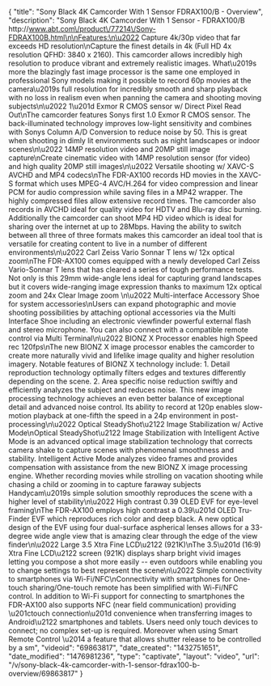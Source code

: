 {
    "title": "Sony Black 4K Camcorder With 1 Sensor FDRAX100\/B - Overview",
    "description": "Sony Black 4K Camcorder With 1  Sensor - FDRAX100\/B http:\/\/www.abt.com\/product\/77214\/Sony-FDRAX100B.html\n\nFeatures:\n\u2022 Capture 4k\/30p video that far exceeds HD resolution\nCapture the finest details in 4k (Full HD 4x resolution  QFHD: 3840 x 2160). This camcorder allows incredibly high resolution to produce vibrant and extremely realistic images. What\u2019s more the blazingly fast image processor is the same one employed in professional Sony models making it possible to record 60p movies at the camera\u2019s full resolution for incredibly smooth and sharp playback with no loss in realism even when panning the camera and shooting moving subjects\n\u2022 1\u201d Exmor R CMOS sensor w\/ Direct Pixel Read Out\nThe camcorder features Sonys first 1.0 Exmor R CMOS sensor. The back-illuminated technology improves low-light sensitivity and combines with Sonys Column A\/D Conversion to reduce noise by 50. This is great when shooting in dimly lit environments such as night landscapes or indoor scenes\n\u2022 14MP resolution video and 20MP still image capture\nCreate cinematic video with 14MP resolution sensor (for video) and high quality 20MP still images\n\u2022 Versatile shooting w\/ XAVC-S AVCHD and MP4 codecs\nThe FDR-AX100 records HD movies in the XAVC-S format which uses MPEG-4 AVC\/H.264 for video compression and linear PCM for audio compression while saving files in a MP42 wrapper. The highly compressed files allow extensive record times. The camcorder also records in AVCHD ideal for quality video for HDTV and Blu-ray disc burning. Additionally the camcorder can shoot MP4 HD video which is ideal for sharing over the internet at up to 28Mbps. Having the ability to switch between all three of three formats makes this camcorder an ideal tool that is versatile for creating content to live in a number of different environments\n\u2022 Carl Zeiss Vario Sonnar T lens w\/ 12x optical zoom\nThe FDR-AX100 comes equipped with a newly developed Carl Zeiss Vario-Sonnar T lens that has cleared a series of tough performance tests. Not only is this 29mm wide-angle lens ideal for capturing grand landscapes but it covers wide-ranging image expression thanks to maximum 12x optical zoom and 24x Clear Image zoom \n\u2022 Multi-interface Accessory Shoe for system accessories\nUsers can expand photographic and movie shooting possibilities by attaching optional accessories via the Multi Interface Shoe including an electronic viewfinder powerful external flash and stereo microphone. You can also connect with a compatible remote control via Multi Terminal\n\u2022 BIONZ X Processor enables high Speed rec 120fps\nThe new BIONZ X image processor enables the camcorder to create more naturally vivid and lifelike image quality and higher resolution imagery. Notable features of BIONZ X technology include: 1. Detail reproduction technology optimally filters edges and textures differently depending on the scene. 2. Area specific noise reduction swiftly and efficiently analyzes the subject and reduces noise. This new image processing technology achieves an even better balance of exceptional detail and advanced noise control. Its ability to record at 120p enables slow-motion playback at one-fifth the speed in a 24p environment in post-processing\n\u2022 Optical SteadyShot\u2122 Image Stabilization w\/ Active Mode\nOptical SteadyShot\u2122 Image Stabilization with Intelligent Active Mode is an advanced optical image stabilization technology that corrects camera shake to capture scenes with phenomenal smoothness and stability. Intelligent Active Mode analyzes video frames and provides compensation with assistance from the new BIONZ X image processing engine. Whether recording movies while strolling on vacation shooting while chasing a child or zooming in to capture faraway subjects Handycam\u2019s simple solution smoothly reproduces the scene with a higher level of stability\n\u2022 High contrast 0.39 OLED EVF for eye-level framing\nThe FDR-AX100 employs high contrast a 0.39\u201d OLED Tru-Finder EVF which reproduces rich color and deep black. A new optical design of the EVF using four dual-surface aspherical lenses allows for a 33-degree wide angle view that is amazing clear through the edge of the view finder\n\u2022 Large 3.5 Xtra Fine LCD\u2122 (921K)\nThe 3.5\u201d (16:9) Xtra Fine LCD\u2122 screen (921K) displays sharp bright vivid images letting you compose a shot more easily -- even outdoors while enabling you to change settings to best represent the scene\n\u2022 Simple connectivity to smartphones via Wi-Fi\/NFC\nConnectivity with smartphones for One-touch sharing\/One-touch remote has been simplified with Wi-Fi\/NFC control. In addition to Wi-Fi support for connecting to smartphones the FDR-AX100 also supports NFC (near field communication) providing \u201ctouch connection\u201d convenience when transferring images to Android\u2122 smartphones and tablets. Users need only touch devices to connect; no complex set-up is required. Moreover when using Smart Remote Control \u2014 a feature that allows shutter release to be controlled by a sm",
    "videoid": "69863817",
    "date_created": "1432751651",
    "date_modified": "1476981236",
    "type": "captivate",
    "layout": "video",
    "url": "\/v\/sony-black-4k-camcorder-with-1-sensor-fdrax100-b-overview\/69863817"
}